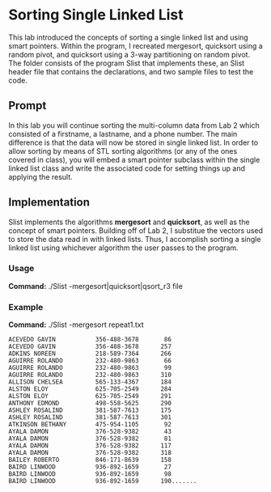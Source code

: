 # Sorting Single Linked List
This lab introduced the concepts of sorting a single linked list and using smart pointers. Within the program,
I recreated mergesort, quicksort using a random pivot, and quicksort using a 3-way partitioning on random pivot.
The folder consists of the program Slist that implements these, an Slist header file that contains the declarations,
and two sample files to test the code.

## Prompt
In this lab you will continue sorting the multi-column data from Lab 2 which consisted of a firstname, a lastname, 
and a phone number. The main difference is that the data will now be stored in single linked list. In order to 
allow sorting by means of STL sorting algorithms (or any of the ones covered in class), you will embed a smart pointer 
subclass within the single linked list class and write the associated code for setting things up and applying the result.

## Implementation
Slist implements the algorithms **mergesort** and **quicksort**, as well as the concept of smart pointers. Building off
of Lab 2, I substitue the vectors used to store the data read in with linked lists. Thus, I accomplish sorting a single
linked list using whichever algorithm the user passes to the program.

### Usage
**Command:** ./Slist -mergesort|quicksort|qsort_r3 file

### Example
**Command:** ./Slist -mergesort repeat1.txt
```
ACEVEDO GAVIN           356-488-3678       86
ACEVEDO GAVIN           356-488-3678      257
ADKINS NOREEN           218-589-7364      266
AGUIRRE ROLANDO         232-480-9863       66
AGUIRRE ROLANDO         232-480-9863       99
AGUIRRE ROLANDO         232-480-9863      310
ALLISON CHELSEA         565-133-4367      184
ALSTON ELOY             625-705-2549      284
ALSTON ELOY             625-705-2549      291
ANTHONY EDMOND          498-558-5625      290
ASHLEY ROSALIND         381-587-7613      175
ASHLEY ROSALIND         381-587-7613      301
ATKINSON BETHANY        475-954-1105       92
AYALA DAMON             376-528-9382       43
AYALA DAMON             376-528-9382       81
AYALA DAMON             376-528-9382      117
AYALA DAMON             376-528-9382      318
BAILEY ROBERTO          846-171-8639      158
BAIRD LINWOOD           936-892-1659       27
BAIRD LINWOOD           936-892-1659       98
BAIRD LINWOOD           936-892-1659      190.......
```
